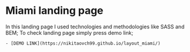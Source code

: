 # Miami landing page
In this landing page I used technologies and methodologies like SASS and BEM;
To check landing page simply press demo link;
```
- [DEMO LINK](https://nikitaovch99.github.io/layout_miami/)
```

